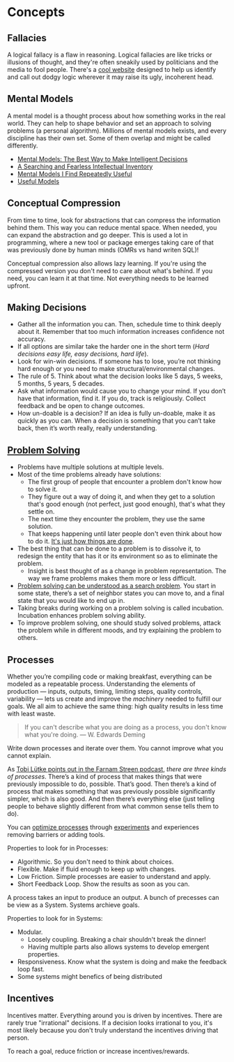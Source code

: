 # Concepts

## Fallacies

A logical fallacy is a flaw in reasoning. Logical fallacies are like tricks or illusions of thought, and they're often sneakily used by politicians and the media to fool people. There's a [cool website](https://yourlogicalfallacyis.com/) designed to help us identify and call out dodgy logic wherever it may raise its ugly, incoherent head.

## Mental Models

A mental model is a thought process about how something works in the real world. They can help to shape behavior and set an approach to solving problems \(a personal algorithm\). Millions of mental models exists, and every discipline has their own set. Some of them overlap and might be called differently.

* [Mental Models: The Best Way to Make Intelligent Decisions](https://www.farnamstreetblog.com/mental-models/)
* [A Searching and Fearless Intellectual Inventory](https://www.facebook.com/notes/kent-beck/a-searching-and-fearless-intellectual-inventory/1179765038723025)
* [Mental Models I Find Repeatedly Useful](https://medium.com/@yegg/mental-models-i-find-repeatedly-useful-936f1cc405d#.vvrgpsu13)
* [Useful Models](http://www.defmacro.org/2016/12/22/models.html)

## Conceptual Compression

From time to time, look for abstractions that can compress the information behind them. This way you can reduce mental space. When needed, you can expand the abstraction and go deeper. This is used a lot in programming, where a new tool or package emerges taking care of that was previously done by human minds \(OMRs vs hand writen SQL\)!

Conceptual compression also allows lazy learning. If you're using the compressed version you don't need to care about what's behind. If you need, you can learn it at that time. Not everything needs to be learned upfront.

## Making Decisions

* Gather all the information you can. Then, schedule time to think deeply about it. Remember that too much information increases confidence not accuracy.
* If all options are similar take the harder one in the short term \(_Hard decisions easy life, easy decisions, hard life_\).
* Look for win-win decisions. If someone has to lose, you’re not thinking hard enough or you need to make structural/environmental changes.
* The rule of 5. Think about what the decision looks like 5 days, 5 weeks, 5 months, 5 years, 5 decades.
* Ask what information would cause you to change your mind. If you don’t have that information, find it. If you do, track is religiously. Collect feedback and be open to change outcomes.
* How un-doable is a decision? If an idea is fully un-doable, make it as quickly as you can. When a decision is something that you can’t take back, then it’s worth really, really understanding.

## [Problem Solving](http://gordonbrander.com/pattern/culture-is-a-shared-mechanism-for-problem-solving/)

* Problems have multiple solutions at multiple levels.
* Most of the time problems already have solutions:
  * The first group of people that encounter a problem don't know how to solve it.
  * They figure out a way of doing it, and when they get to a solution that's good enough \(not perfect, just good enough\), that's what they settle on.
  * The next time they encounter the problem, they use the same solution.
  * That keeps happening until later people don't even think about how to do it. [It's just how things are done](https://en.wikipedia.org/wiki/Einstellung_effect).
* The best thing that can be done to a problem is to dissolve it, to redesign the entity that has it or its environment so as to eliminate the problem.
  * Insight is best thought of as a change in problem representation. The way we frame problems makes them more or less difficult.
* [Problem solving can be understood as a search problem](https://rs.io/the-science-of-problem-solving/). You start in some state, there’s a set of neighbor states you can move to, and a final state that you would like to end up in.
* Taking breaks during working on a problem solving is called incubation. Incubation enhances problem solving ability.
* To improve problem solving, one should study solved problems, attack the problem while in different moods, and try explaining the problem to others.

## Processes

Whether you’re compiling code or making breakfast, everything can be modeled as a repeatable process. Understanding the elements of production — inputs, outputs, timing, limiting steps, quality controls, variability — lets us create and improve the _machinery_ needed to fulfill our goals. We all aim to achieve the same thing: high quality results in less time with least waste.

> If you can't describe what you are doing as a process, you don't know what you're doing. — W. Edwards Deming

Write down processes and iterate over them. You cannot improve what you cannot explain.

As [Tobi Lütke points out in the Farnam Streen podcast](https://fs.blog/tobi-lutke/), _there are three kinds of processes_. There’s a kind of process that makes things that were previously impossible to do, possible. That’s good. Then there’s a kind of process that makes something that was previously possible significantly simpler, which is also good. And then there’s everything else \(just telling people to behave slightly different from what common sense tells them to do\).

You can [optimize processes](https://youtu.be/lhbLNBqhQkc) through [experiments](https://rs.io/how-to-get-started-with-anything/) and experiences removing barriers or adding tools.

Properties to look for in Processes:

* Algorithmic. So you don't need to think about choices.
* Flexible. Make if fluid enough to keep up with changes.
* Low Friction. Simple processes are easier to understand and apply.
* Short Feedback Loop. Show the results as soon as you can.

A process takes an input to produce an output. A bunch of precesses can be view as a System. Systems archieve goals.

Properties to look for in Systems:

* Modular.
  * Loosely coupling. Breaking a chair shouldn't break the dinner!
  * Having multiple parts also allows systems to develop emergent properties.
* Responsiveness. Know what the system is doing and make the feedback loop fast.
* Some systems might benefics of being distributed

## Incentives

Incentives matter. Everything around you is driven by incentives. There are rarely true "irrational" decisions. If a decision looks irrational to you, it's most likely because you don't truly understand the incentives driving that person.

To reach a goal, reduce friction or increase incentives/rewards.
